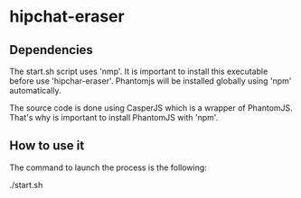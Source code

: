 # hipchat-eraser

## Dependencies

The start.sh script uses 'nmp'. It is important to install this executable before use 'hipchar-eraser'. Phantomjs will be installed globally using 'npm' automatically.

The source code is done using CasperJS which is a wrapper of PhantomJS. That's why is important to install PhantomJS with 'npm'.

## How to use it

The command to launch the process is the following:

./start.sh <your-hipchat-host> <hipchat-username> <hipchat-password> <the-other-user-hipchat-id> <date-until-delete>